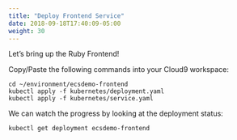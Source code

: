 ```yaml
---
title: "Deploy Frontend Service"
date: 2018-09-18T17:40:09-05:00
weight: 30
---
```

Let’s bring up the Ruby Frontend!

Copy/Paste the following commands into your Cloud9 workspace:

```
cd ~/environment/ecsdemo-frontend
kubectl apply -f kubernetes/deployment.yaml
kubectl apply -f kubernetes/service.yaml
```

We can watch the progress by looking at the deployment status:
```
kubectl get deployment ecsdemo-frontend
```
